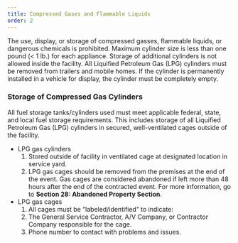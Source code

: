 ```yaml
---
title: Compressed Gases and Flammable Liquids
order: 2
---
```


The use, display, or storage of compressed gasses, flammable liquids, or dangerous chemicals is prohibited. Maximum cylinder size is less than one pound (< 1 lb.) for each appliance. Storage of additional cylinders is not allowed inside the facility. All Liquified Petroleum Gas (LPG) cylinders must be removed from trailers and mobile homes. If the cylinder is permanently installed in a vehicle for display, the cylinder must be completely empty.

### Storage of Compressed Gas Cylinders

All fuel storage tanks/cylinders used must meet applicable federal, state, and local fuel storage requirements. This includes storage of all Liquified Petroleum Gas (LPG) cylinders in secured, well-ventilated cages outside of the facility.

- LPG gas cylinders
  1. Stored outside of facility in ventilated cage at designated location in service yard. 
  1. LPG gas cages should be removed from the premises at the end of the event. Gas cages are considered abandoned if left more than 48 hours after the end of the contracted event. For more information, go to **Section 28: Abandoned Property Section**.
- LPG gas cages
  1. All cages must be “labeled/identified” to indicate:
    1. The General Service Contractor, A/V Company, or Contractor Company responsible for the cage.
    1. Phone number to contact with problems and issues.
